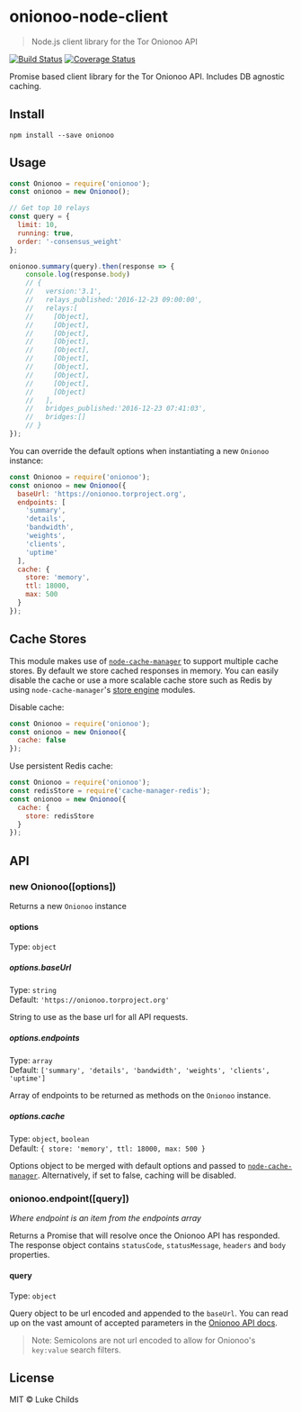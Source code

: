 # onionoo-node-client

> Node.js client library for the Tor Onionoo API

[![Build Status](https://travis-ci.org/lukechilds/onionoo-node-client.svg?branch=master)](https://travis-ci.org/lukechilds/onionoo-node-client) [![Coverage Status](https://coveralls.io/repos/github/lukechilds/onionoo-node-client/badge.svg?branch=master)](https://coveralls.io/github/lukechilds/onionoo-node-client?branch=master)

Promise based client library for the Tor Onionoo API. Includes DB agnostic caching.

## Install

```shell
npm install --save onionoo
```

## Usage

```js
const Onionoo = require('onionoo');
const onionoo = new Onionoo();

// Get top 10 relays
const query = {
  limit: 10,
  running: true,
  order: '-consensus_weight'
};

onionoo.summary(query).then(response => {
    console.log(response.body)
    // {
    //   version:'3.1',
    //   relays_published:'2016-12-23 09:00:00',
    //   relays:[
    //     [Object],
    //     [Object],
    //     [Object],
    //     [Object],
    //     [Object],
    //     [Object],
    //     [Object],
    //     [Object],
    //     [Object],
    //     [Object]
    //   ],
    //   bridges_published:'2016-12-23 07:41:03',
    //   bridges:[]
    // }
});
```

You can override the default options when instantiating a new `Onionoo` instance:

```js
const Onionoo = require('onionoo');
const onionoo = new Onionoo({
  baseUrl: 'https://onionoo.torproject.org',
  endpoints: [
    'summary',
    'details',
    'bandwidth',
    'weights',
    'clients',
    'uptime'
  ],
  cache: {
    store: 'memory',
    ttl: 18000,
    max: 500
  }
});
```

## Cache Stores

This module makes use of [`node-cache-manager`](https://github.com/BryanDonovan/node-cache-manager) to support multiple cache stores. By default we store cached responses in memory. You can easily disable the cache or use a more scalable cache store such as Redis by using `node-cache-manager`'s [store engine](https://github.com/BryanDonovan/node-cache-manager#store-engines) modules.

Disable cache:

```js
const Onionoo = require('onionoo');
const onionoo = new Onionoo({
  cache: false
});
```

Use persistent Redis cache:

```js
const Onionoo = require('onionoo');
const redisStore = require('cache-manager-redis');
const onionoo = new Onionoo({
  cache: {
    store: redisStore
  }
});
```

## API

### new Onionoo([options])

Returns a new `Onionoo` instance

#### options

Type: `object`

##### options.baseUrl

Type: `string`<br>
Default: `'https://onionoo.torproject.org'`

String to use as the base url for all API requests.

##### options.endpoints

Type: `array`<br>
Default: `['summary', 'details', 'bandwidth', 'weights', 'clients', 'uptime']`

Array of endpoints to be returned as methods on the `Onionoo` instance.

##### options.cache

Type: `object`, `boolean`<br>
Default: `{ store: 'memory', ttl: 18000, max: 500 }`

Options object to be merged with default options and passed to [`node-cache-manager`](https://github.com/BryanDonovan/node-cache-manager). Alternatively, if set to false, caching will be disabled.

### onionoo.endpoint([query])

*Where endpoint is an item from the endpoints array*

Returns a Promise that will resolve once the Onionoo API has responded. The response object contains `statusCode`, `statusMessage`, `headers` and `body` properties.

#### query

Type: `object`

Query object to be url encoded and appended to the `baseUrl`. You can read up on the vast amount of accepted parameters in the [Onionoo API docs](https://onionoo.torproject.org/protocol.html#methods).

> Note: Semicolons are not url encoded to allow for Onionoo's `key:value` search filters.

## License

MIT © Luke Childs
